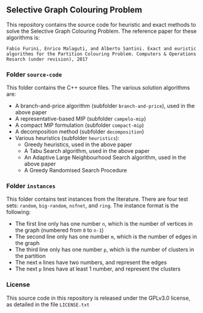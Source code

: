 ## Selective Graph Colouring Problem

This repository contains the source code for heuristic and exact methods to solve the Selective Graph Colouring Problem.
The reference paper for these algorithms is:

    Fabio Furini, Enrico Malaguti, and Alberto Santini. Exact and euristic algorithms for the Partition Colouring Problem. Computers & Operations Resarch (under revision), 2017


### Folder `source-code`

This folder contains the C++ source files.
The various solution algorithms are:

* A branch-and-price algorithm (subfolder `branch-and-price`), used in the above paper
* A representative-based MIP (subfolder `campelo-mip`)
* A compact MIP formulation (subfolder `compact-mip`)
* A decomposition method (subfolder `decomposition`)
* Various heuristics (subfolder `heuristics`):
  * Greedy heuristics, used in the above paper
  * A Tabu Search algorithm, used in the above paper
  * An Adaptive Large Neighbourhood Search algorithm, used in the above paper
  * A Greedy Randomised Search Procedure

### Folder `instances`

This folder contains test instances from the literature.
There are four test sets: `random`, `big-random`, `nsfnet`, and `ring`.
The instance format is the following:

* The first line only has one number `n`, which is the number of vertices in the graph (numbered from `0` to `n-1`)
* The second line only has one number `m`, which is the number of edges in the graph
* The third line only has one number `p`, which is the number of clusters in the partition
* The next `m` lines have two numbers, and represent the edges
* The next `p` lines have at least 1 number, and represent the clusters

### License

This source code in this repository is released under the GPLv3.0 license, as detailed in the file `LICENSE.txt`

